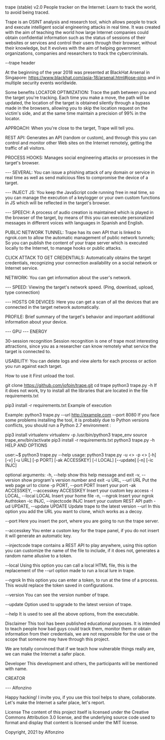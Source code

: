 trape (stable) v2.0
People tracker on the Internet: Learn to track the world, to avoid being traced.

Trape is an OSINT analysis and research tool, which allows people to track and execute intelligent social engineering attacks in real time. It was created with the aim of teaching the world how large Internet companies could obtain confidential information such as the status of sessions of their websites or services and control their users through their browser, without their knowledge, but It evolves with the aim of helping government organizations, companies and researchers to track the cybercriminals.

--trape header

At the beginning of the year 2018 was presented at BlackHat Arsenal in Singapore: https://www.blackhat.com/asia-18/arsenal.html#jose-pino and in multiple security events worldwide.

Some benefits
LOCATOR OPTIMIZATION: Trace the path between you and the target you're tracking. Each time you make a move, the path will be updated, the location of the target is obtained silently through a bypass made in the browsers, allowing you to skip the location request on the victim's side, and at the same time maintain a precision of 99% in the locator.


APPROACH: When you're close to the target, Trape will tell you.


REST API: Generates an API (random or custom), and through this you can control and monitor other Web sites on the Internet remotely, getting the traffic of all visitors.


PROCESS HOOKS: Manages social engineering attacks or processes in the target's browser.

--- SEVERAL: You can issue a phishing attack of any domain or service in real time as well as send malicious files to compromise the device of a target.

--- INJECT JS: You keep the JavaScript code running free in real time, so you can manage the execution of a keylogger or your own custom functions in JS which will be reflected in the target's browser.

--- SPEECH: A process of audio creation is maintained which is played in the browser of the target, by means of this you can execute personalized messages in different voices with languages in Spanish and English.

PUBLIC NETWORK TUNNEL: Trape has its own API that is linked to ngrok.com to allow the automatic management of public network tunnels; So you can publish the content of your trape server which is executed locally to the Internet, to manage hooks or public attacks.



CLICK ATTACK TO GET CREDENTIALS: Automatically obtains the target credentials, recognizing your connection availability on a social network or Internet service.


NETWORK: You can get information about the user's network.

--- SPEED: Viewing the target's network speed. (Ping, download, upload, type connection)

--- HOSTS OR DEVICES: Here you can get a scan of all the devices that are connected in the target network automatically.



PROFILE: Brief summary of the target's behavior and important additional information about your device.

--- GPU --- ENERGY

30-session recognition
Session recognition is one of trape most interesting attractions, since you as a researcher can know remotely what service the target is connected to.



USABILITY: You can delete logs and view alerts for each process or action you run against each target.


How to use it
First unload the tool.

git clone https://github.com/jofpin/trape.git
cd trape
python3 trape.py -h
If it does not work, try to install all the libraries that are located in the file requirements.txt

pip3 install -r requirements.txt
Example of execution

Example: python3 trape.py --url http://example.com --port 8080
If you face some problems installing the tool, it is probably due to Python versions conflicts, you should run a Python 2.7 environment :

pip3 install virtualenv
virtualenv -p /usr/bin/python3 trape_env
source trape_env/bin/activate
pip3 install -r requirements.txt
python3 trape.py -h
HELP AND OPTIONS

user:~$ python3 trape.py --help
usage: python3 trape.py -u <> -p <> [-h] [-v] [-u URL] [-p PORT]
                                              [-ak ACCESSKEY] [-l LOCAL]
                                              [--update] [-n] [-ic INJC]

optional arguments:
  -h, --help            show this help message and exit
  -v, --version         show program's version number and exit
  -u URL, --url URL     Put the web page url to clone
  -p PORT, --port PORT  Insert your port
  -ak ACCESSKEY, --accesskey ACCESSKEY
                        Insert your custom key access
  -l LOCAL, --local LOCAL
                        Insert your home file
  -n, --ngrok           Insert your ngrok Authtoken
  -ic INJC, --injectcode INJC
                        Insert your custom REST API path
  -ud UPDATE, --update UPDATE
                        Update trape to the latest version
--url In this option you add the URL you want to clone, which works as a decoy.

--port Here you insert the port, where you are going to run the trape server.

--accesskey You enter a custom key for the trape panel, if you do not insert it will generate an automatic key.

--injectcode trape contains a REST API to play anywhere, using this option you can customize the name of the file to include, if it does not, generates a random name allusive to a token.

--local Using this option you can call a local HTML file, this is the replacement of the --url option made to run a local lure in trape.

--ngrok In this option you can enter a token, to run at the time of a process. This would replace the token saved in configurations.

--version You can see the version number of trape.

--update Option used to upgrade to the latest version of trape.

--help It is used to see all the above options, from the executable.

Disclaimer
This tool has been published educational purposes. It is intended to teach people how bad guys could track them, monitor them or obtain information from their credentials, we are not responsible for the use or the scope that someone may have through this project.

We are totally convinced that if we teach how vulnerable things really are, we can make the Internet a safer place.

Developer
This development and others, the participants will be mentioned with name.

CREATOR

--- Alfonzino

Happy hacking!
I invite you, if you use this tool helps to share, collaborate. Let's make the Internet a safer place, let's report.

License
The content of this project itself is licensed under the Creative Commons Attribution 3.0 license, and the underlying source code used to format and display that content is licensed under the MIT license.

Copyright, 2021 by Alfonzino

